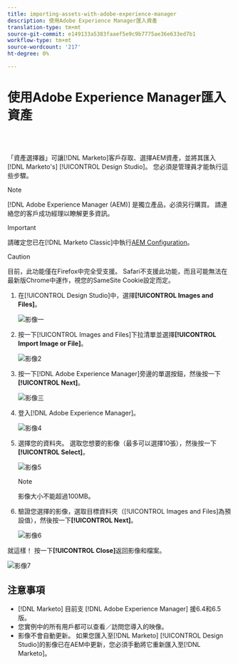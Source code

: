```yaml
---
title: importing-assets-with-adobe-experience-manager
description: 使用Adobe Experience Manager匯入資產
translation-type: tm+mt
source-git-commit: e149133a5383faaef5e9c9b7775ae36e633ed7b1
workflow-type: tm+mt
source-wordcount: '217'
ht-degree: 0%

---
```



# 使用Adobe Experience Manager匯入資產

<br> 

「資產選擇器」可讓[!DNL Marketo]客戶存取、選擇AEM資產，並將其匯入[!DNL Marketo's] [!UICONTROL Design Studio]。 您必須是管理員才能執行這些步驟。

>[!NOTE]
>[!DNL Adobe Experience Manager (AEM)] 是獨立產品，必須另行購買。 請連絡您的客戶成功經理以瞭解更多資訊。

>[!IMPORTANT]
>請確定您已在[!DNL Marketo Classic]中執行[AEM Configuration](https://docs.marketo.com/x/FwPLAQ)。

>[!CAUTION]
>
>目前，此功能僅在Firefox中完全受支援。 Safari不支援此功能，而且可能無法在最新版Chrome中運作，視您的SameSite Cookie設定而定。

1. 在[!UICONTROL Design Studio]中，選擇&#x200B;**[!UICONTROL Images and Files]**。

   ![影像一](/help/sky/assets/design-studio/importing-assets-with-adobe-experience-manager/importing-assets-with-adobe-experience-manager-1.png)

1. 按一下[!UICONTROL Images and Files]下拉清單並選擇&#x200B;**[!UICONTROL Import Image or File]**。

   ![影像2](/help/sky/assets/design-studio/importing-assets-with-adobe-experience-manager/importing-assets-with-adobe-experience-manager-2.png)

1. 按一下[!DNL Adobe Experience Manager]旁邊的單選按鈕，然後按一下&#x200B;**[!UICONTROL Next]**。

   ![影像三](/help/sky/assets/design-studio/importing-assets-with-adobe-experience-manager/importing-assets-with-adobe-experience-manager-3.png)

1. 登入[!DNL Adobe Experience Manager]。

   ![影像4](/help/sky/assets/design-studio/importing-assets-with-adobe-experience-manager/importing-assets-with-adobe-experience-manager-4.png)

1. 選擇您的資料夾。 選取您想要的影像（最多可以選擇10張），然後按一下&#x200B;**[!UICONTROL Select]**。

   ![影像5](/help/sky/assets/design-studio/importing-assets-with-adobe-experience-manager/importing-assets-with-adobe-experience-manager-5.png)

   >[!NOTE]
   >
   >影像大小不能超過100MB。

1. 驗證您選擇的影像，選取目標資料夾（[!UICONTROL Images and Files]為預設值），然後按一下&#x200B;**[!UICONTROL Next]**。

   ![影像6](/help/sky/assets/design-studio/importing-assets-with-adobe-experience-manager/importing-assets-with-adobe-experience-manager-6.png)

就這樣！ 按一下&#x200B;**[!UICONTROL Close]**&#x200B;返回影像和檔案。

![影像7](/help/sky/assets/design-studio/importing-assets-with-adobe-experience-manager/importing-assets-with-adobe-experience-manager-7.png)

## 注意事項

* [!DNL Marketo] 目前支 [!DNL Adobe Experience Manager] 援6.4和6.5版。
* 您實例中的所有用戶都可以查看／訪問您導入的映像。
* 影像不會自動更新。 如果您匯入至[!DNL Marketo] [!UICONTROL Design Studio]的影像已在AEM中更新，您必須手動將它重新匯入至[!DNL Marketo]。
